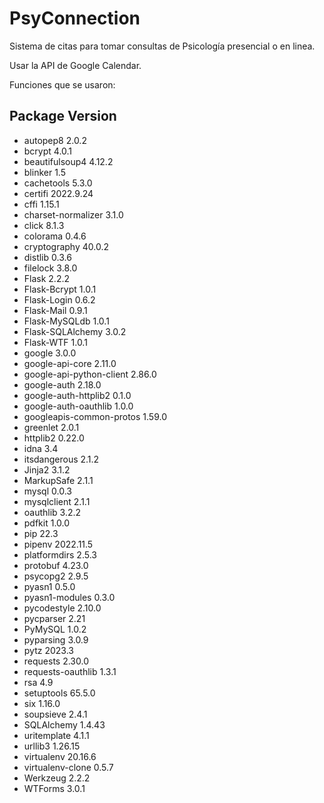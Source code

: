 # PsyConnection
Sistema de citas para tomar consultas de Psicología presencial o en linea.

Usar la API de Google Calendar.

Funciones que se usaron:

Package                  Version
------------------------------------
- autopep8                 2.0.2
- bcrypt                   4.0.1
- beautifulsoup4           4.12.2
- blinker                  1.5
- cachetools               5.3.0
- certifi                  2022.9.24
- cffi                     1.15.1
- charset-normalizer       3.1.0
- click                    8.1.3
- colorama                 0.4.6
- cryptography             40.0.2
- distlib                  0.3.6
- filelock                 3.8.0
- Flask                    2.2.2
- Flask-Bcrypt             1.0.1
- Flask-Login              0.6.2
- Flask-Mail               0.9.1
- Flask-MySQLdb            1.0.1
- Flask-SQLAlchemy         3.0.2
- Flask-WTF                1.0.1
- google                   3.0.0
- google-api-core          2.11.0
- google-api-python-client 2.86.0
- google-auth              2.18.0
- google-auth-httplib2     0.1.0
- google-auth-oauthlib     1.0.0
- googleapis-common-protos 1.59.0
- greenlet                 2.0.1
- httplib2                 0.22.0
- idna                     3.4
- itsdangerous             2.1.2
- Jinja2                   3.1.2
- MarkupSafe               2.1.1
- mysql                    0.0.3
- mysqlclient              2.1.1
- oauthlib                 3.2.2
- pdfkit                   1.0.0
- pip                      22.3
- pipenv                   2022.11.5
- platformdirs             2.5.3
- protobuf                 4.23.0
- psycopg2                 2.9.5
- pyasn1                   0.5.0
- pyasn1-modules           0.3.0
- pycodestyle              2.10.0
- pycparser                2.21
- PyMySQL                  1.0.2
- pyparsing                3.0.9
- pytz                     2023.3
- requests                 2.30.0
- requests-oauthlib        1.3.1
- rsa                      4.9
- setuptools               65.5.0
- six                      1.16.0
- soupsieve                2.4.1
- SQLAlchemy               1.4.43
- uritemplate              4.1.1
- urllib3                  1.26.15
- virtualenv               20.16.6
- virtualenv-clone         0.5.7
- Werkzeug                 2.2.2
- WTForms                  3.0.1
